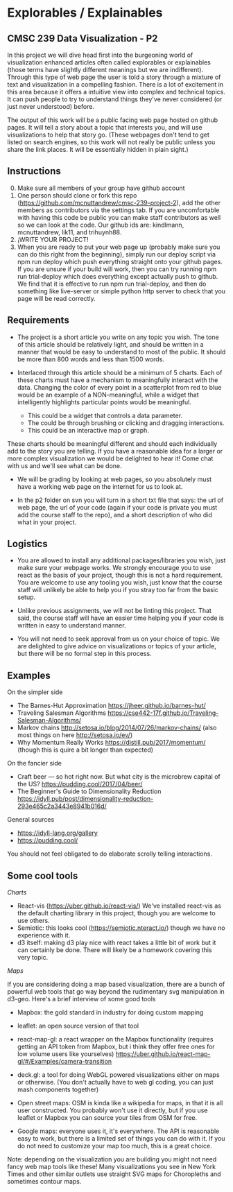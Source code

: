 # Explorables / Explainables
## CMSC 239 Data Visualization - P2


In this project we will dive head first into the burgeoning world of visualization enhanced articles often called explorables or explainables (those terms have slightly different meanings but we are indifferent). Through this type of web page the user is told a story through a mixture of text and visualization in a compelling fashion. There is a lot of excitement in this area because it offers a intuitive view into complex and technical topics. It can push people to try to understand things they've never considered (or just never understood) before.

The output of this work will be a public facing web page hosted on github pages. It will tell a story about a topic that interests you, and will use visualizations to help that story go. (These webpages don't tend to get listed on search engines, so this work will not really be public unless you share the link places. It will be essentially hidden in plain sight.)

## Instructions

0. Make sure all members of your group have github account
1. One person should clone or fork this repo (https://github.com/mcnuttandrew/cmsc-239-project-2), add the other members as contributors via the settings tab. If you are uncomfortable with having this code be public you can make staff contributors as well so we can look at the code. Our github ids are: kindlmann, mcnuttandrew, lik11, and trihuynh88.
2. ¡WRITE YOUR PROJECT!
3. When you are ready to put your web page up (probably make sure you can do this right from the beginning), simply run our deploy script via npm run deploy which push everything straight onto your github pages. If you are unsure if your build will work, then you can try running npm run trial-deploy which does everything except actually push to github. We find that it is effective to run npm run trial-deploy, and then do something like live-server or simple python http server to check that you page will be read correctly.


## Requirements

- The project is a short article you write on any topic you wish. The tone of this article should be relatively light, and should be written in a manner that would be easy to understand to most of the public. It should be more than 800 words and less than 1500 words.

- Interlaced through this article should be a minimum of 5 charts. Each of these charts must have a mechanism to meaningfully interact with the data. Changing the color of every point in a scatterplot from red to blue would be an example of a NON-meaningful, while a widget that intelligently highlights particular points would be meaningful.

  - This could be a widget that controls a data parameter.
  - The could be through brushing or clicking and dragging interactions.
  - This could be an interactive map or graph.

These charts should be meaningful different and should each individually add to the story you are telling. If you have a reasonable idea for a larger or more complex visualization we would be delighted to hear it! Come chat with us and we'll see what can be done.

- We will be grading by looking at web pages, so you absolutely must have a working web page on the internet for us to look at.

- In the p2 folder on svn you will turn in a short txt file that says: the url of web page, the url of your code (again if your code is private you must add the course staff to the repo), and a short description of who did what in your project.


## Logistics

- You are allowed to install any additional packages/libraries you wish, just make sure your webpage works. We strongly encourage you to use react as the basis of your project, though this is not a hard requirement. You are welcome to use any tooling you wish, just know that the course staff will unlikely be able to help you if you stray too far from the basic setup.

- Unlike previous assignments, we will not be linting this project. That said, the course staff will have an easier time helping you if your code is written in easy to understand manner.

- You will not need to seek approval from us on your choice of topic. We are delighted to give advice on visualizations or topics of your article, but there will be no formal step in this process.

## Examples
On the simpler side
- The Barnes-Hut Approximation https://jheer.github.io/barnes-hut/
- Traveling Salesman Algorithms https://cse442-17f.github.io/Traveling-Salesman-Algorithms/
- Markov chains http://setosa.io/blog/2014/07/26/markov-chains/ (also most things on here http://setosa.io/ev/)
- Why Momentum Really Works https://distill.pub/2017/momentum/ (though this is quire a bit longer than expected)

On the fancier side
- Craft beer — so hot right now. But what city is the microbrew capital of the US? https://pudding.cool/2017/04/beer/
- The Beginner's Guide to Dimensionality Reduction https://idyll.pub/post/dimensionality-reduction-293e465c2a3443e8941b016d/

General sources
- https://idyll-lang.org/gallery
- https://pudding.cool/

You should not feel obligated to do elaborate scrolly telling interactions.

## Some cool tools

*Charts*

- React-vis (https://uber.github.io/react-vis/) We've installed react-vis as the default charting library in this project, though you are welcome to use others.
- Semiotic: this looks cool (https://semiotic.nteract.io/) though we have no experience with it.
- d3 itself: making d3 play nice with react takes a little bit of work but it can certainly be done. There will likely be a homework covering this very topic.


*Maps*

If you are considering doing a map based visualization, there are a bunch of powerful web tools that go way beyond the rudimentary svg manipulation in d3-geo. Here's a brief interview of some good tools

- Mapbox: the gold standard in industry for doing custom mapping

- leaflet: an open source version of that tool

- react-map-gl: a react wrapper on the Mapbox functionality (requires getting an API token from Mapbox, but i think they offer free ones for low volume users like yourselves) https://uber.github.io/react-map-gl/#/Examples/camera-transition

- deck.gl: a tool for doing WebGL powered visualizations either on maps or otherwise. (You don't actually have to web gl coding, you can just mash components together)

- Open street maps: OSM is kinda like a wikipedia for maps, in that it is all user constructed. You probably won't use it directly, but if you use leaflet or Mapbox you can source your tiles from OSM for free.

- Google maps: everyone uses it, it's everywhere. The API is reasonable easy to work, but there is a limited set of things you can do with it. If you do not need to customize your map too much, this is a great choice.

Note: depending on the visualization you are building you might not need fancy web map tools like these! Many visualizations you see in New York Times and other similar outlets use straight SVG maps for Choropleths and sometimes contour maps.
